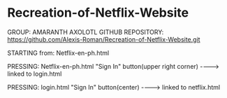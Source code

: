 # Recreation-of-Netflix-Website 
GROUP: AMARANTH AXOLOTL
GITHUB REPOSITORY: https://github.com/Alexis-Roman/Recreation-of-Netflix-Website.git

STARTING from:
Netflix-en-ph.html

PRESSING:
Netflix-en-ph.html 
  "Sign In" button(upper right corner) ----> linked to login.html

PRESSING:
login.html 
  "Sign In" button(center) ----> linked to netflix.html

